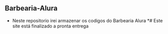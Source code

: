 ## Barbearia-Alura 
* Neste repositorio irei armazenar os codigos do Barbearia Alura
*# Este site está finalizado a pronta entrega 
